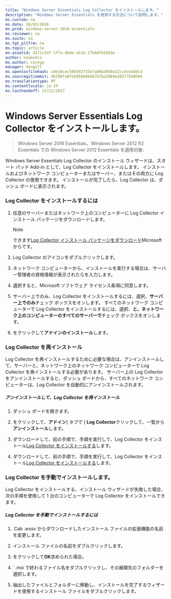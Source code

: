 ```yaml
---
title: "Windows Server Essentials Log Collector をインストールします。"
description: "Windows Server Essentials を使用する方法について説明します。"
ms.custom: na
ms.date: 10/03/2016
ms.prod: windows-server-2016-essentials
ms.reviewer: na
ms.suite: na
ms.tgt_pltfrm: na
ms.topic: article
ms.assetid: d271c54f-1ffa-464e-afa5-27b8df61854e
author: nnamuhcs
ms.author: coreyp
manager: dongill
ms.openlocfilehash: ade18cec590392f35e7ad6b30d9a22ccdce44dcd
ms.sourcegitcommit: db290fa07e9d50686667bfba3969e20377548504
ms.translationtype: MT
ms.contentlocale: ja-JP
ms.lasthandoff: 12/12/2017
---
```

# <a name="install-the-windows-server-essentials-log-collector"></a>Windows Server Essentials Log Collector をインストールします。

>Windows Server 2016 Essentials、Windows Server 2012 R2 Essentials での Windows Server 2012 Essentials を適用対象:

Windows Server Essentials Log Collector のインストール ウィザードは、スタート パッド Add-in として、Log Collector をインストールします。 インストールおよびネットワーク コンピューターまたはサーバー、またはその両方に Log Collector の使用できます。 インストールが完了したら、Log Collector は、ダッシュ ボードに表示されます。  
  
###  <a name="BKMK_ToInstall"></a>Log Collector をインストールするには  
  
1.  任意のサーバーまたはネットワーク上のコンピューターに Log Collector インストール パッケージをダウンロードします。  
  
    > [!NOTE]
    >  できます[Log Collector インストール パッケージをダウンロード](https://go.microsoft.com/fwlink/p/?LinkId=255470)Microsoft からです。  
  
2.  Log Collector のアイコンをダブルクリックします。  
  
3.  ネットワーク コンピューターから、インストールを実行する場合は、サーバー管理者の資格情報が表示されたらを入力します。  
  
4.  選択すると、Microsoft ソフトウェア ライセンス条項に同意します。  
  
5.  サーバー上でのみ、Log Collector をインストールするには、選択、**サーバー上でのみ**チェック ボックスをオンします。 すべてのネットワーク コンピューターで Log Collector をインストールするには、選択、**と、ネットワーク上のコンピューターのすべてのサーバーで**チェック ボックスをオンします。  
  
6.  をクリックして**アドインのインストール**します。  
  
###  <a name="BKMK_Reinstall"></a>Log Collector を再インストール  
 Log Collector を再インストールするために必要な場合は、アンインストールして、サーバーと、ネットワーク上のネットワーク コンピューターで Log Collector を再インストールする必要があります。 サーバー上の Log Collector をアンインストールすると、ダッシュ ボードから、すべてのネットワーク コンピューターは、Log Collector を自動的にアンインストールされます。  
  
##### <a name="to-uninstall-and-reinstall-the-log-collector"></a>アンインストールして、Log Collector を再インストール  
  
1.  ダッシュ ボードを開きます。  
  
2.  をクリックして、**アドイン**] タブで [ **Log Collector**クリックして、一覧から**アンインストール**します。  
  

3.  ダウンロードして、前の手順で、手順を実行して、Log Collector をインストール[Log Collector をインストールする](Install-the-Windows-Server-Essentials-Log-Collector.md#BKMK_ToInstall)します。  

3.  ダウンロードして、前の手順で、手順を実行して、Log Collector をインストール[Log Collector をインストールする](../support/Install-the-Windows-Server-Essentials-Log-Collector.md#BKMK_ToInstall)します。  

  
### <a name="manually-install-the-log-collector"></a>Log Collector を手動でインストールします。  
 Log Collector をインストールする、インストール ウィザードが失敗した場合、次の手順を使用して 1 台のコンピューターで Log Collector をインストールできます。  
  
##### <a name="to-manually-install-the-log-collector"></a>Log Collector を手動でインストールするには  
  
1.  .Cab .wssx からダウンロードしたインストール ファイルの拡張機能の名前を変更します。  
  
2.  インストール ファイルの名前をダブルクリックします。  
  
3.  をクリックして**OK**求められた場合。  
  
4.  ˜.msi で終わるファイル名をダブルクリックし、その展開先のフォルダーを選択します。  
  
5.  抽出したファイルとフォルダーに移動し、インストールを完了するウィザードを使用するインストール ファイルをダブルクリックします。

